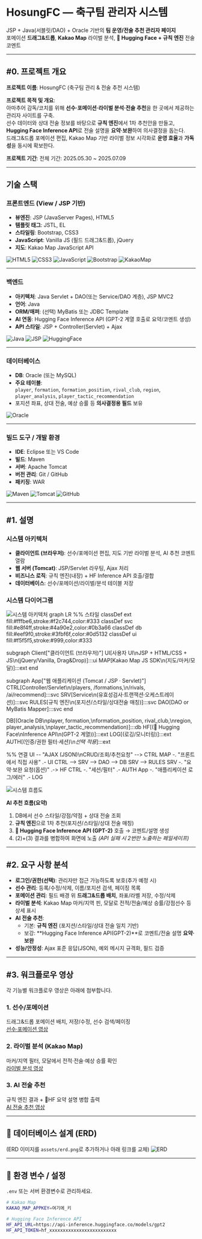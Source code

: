 # HosungFC — 축구팀 관리자 시스템
JSP + Java(서블릿/DAO) + Oracle 기반의 **팀 운영/전술 추천 관리자 페이지**  
포메이션 **드래그&드롭**, **Kakao Map** 라이벌 분석, **🤗 Hugging Face + 규칙 엔진** 전술 코멘트

---

## #0. 프로젝트 개요
**프로젝트 이름**: HosungFC (축구팀 관리 & 전술 추천 시스템)

**프로젝트 목적 및 개요**:  
아마추어 감독/코치를 위해 **선수·포메이션·라이벌 분석·전술 추천**을 한 곳에서 제공하는 관리자 사이트를 구축.  
선수 데이터와 상대 전술 정보를 바탕으로 **규칙 엔진**에서 1차 추천안을 만들고, **Hugging Face Inference API**로 전술 설명을 **요약·보완**하여 의사결정을 돕는다.  
드래그&드롭 포메이션 편집, Kakao Map 기반 라이벌 정보 시각화로 **운영 효율**과 **가독성**을 동시에 확보한다.

**프로젝트 기간**: 전체 기간: 2025.05.30 ~ 2025.07.09 

---

## 기술 스택

### 프론트엔드 (View / JSP 기반)
- **뷰엔진**: JSP (JavaServer Pages), HTML5  
- **템플릿 태그**: JSTL, EL  
- **스타일링**: Bootstrap, CSS3  
- **JavaScript**: Vanilla JS (필드 드래그&드롭), jQuery 
- **지도**: Kakao Map JavaScript API

![HTML5](https://img.shields.io/badge/HTML5-E34F26?style=for-the-badge&logo=html5&logoColor=white)
![CSS3](https://img.shields.io/badge/CSS3-1572B6?style=for-the-badge&logo=css3&logoColor=white)
![JavaScript](https://img.shields.io/badge/JavaScript-ES6+-F7DF1E?style=for-the-badge&logo=javascript&logoColor=white)
![Bootstrap](https://img.shields.io/badge/Bootstrap-563D7C?style=for-the-badge&logo=bootstrap&logoColor=white)
![KakaoMap](https://img.shields.io/badge/Kakao%20Map-API-FFCD00?style=for-the-badge)

---

### 백엔드
- **아키텍처**: Java Servlet + DAO(또는 Service/DAO 계층), JSP MVC2  
- **언어**: Java  
- **ORM/매퍼**: (선택) MyBatis 또는 JDBC Template  
- **AI 연동**: Hugging Face Inference API (GPT-2 계열 호출로 요약/코멘트 생성)  
- **API 스타일**: JSP + Controller(Servlet) + Ajax

![Java](https://img.shields.io/badge/Java-007396?style=for-the-badge&logo=java&logoColor=white)
![JSP](https://img.shields.io/badge/JSP-MVC2-2D4470?style=for-the-badge)
![HuggingFace](https://img.shields.io/badge/Hugging%20Face-Inference%20API-FFCC4D?style=for-the-badge)

---

### 데이터베이스
- **DB**: Oracle (또는 MySQL)  
- **주요 테이블**:  
  `player`, `formation`, `formation_position`, `rival_club`, `region`, `player_analysis`, `player_tactic_recommendation`  
- 포지션 좌표, 상대 전술, 예상 승률 등 **의사결정용 필드** 보유

![Oracle](https://img.shields.io/badge/Oracle_DB-F80000?style=for-the-badge&logo=oracle&logoColor=white)

---

### 빌드 도구 / 개발 환경
- **IDE**: Eclipse 또는 VS Code  
- **빌드**: Maven  
- **서버**: Apache Tomcat  
- **버전 관리**: Git / GitHub  
- **패키징**: WAR

![Maven](https://img.shields.io/badge/Maven-C71A36?style=for-the-badge&logo=apachemaven&logoColor=white)
![Tomcat](https://img.shields.io/badge/Apache_Tomcat-F8DC75?style=for-the-badge&logo=apachetomcat&logoColor=black)
![GitHub](https://img.shields.io/badge/GitHub-181717?style=for-the-badge&logo=github&logoColor=white)

---

## #1. 설명

### 시스템 아키텍처
- **클라이언트 (브라우저)**: 선수/포메이션 편집, 지도 기반 라이벌 분석, AI 추천 코멘트 열람  
- **웹 서버 (Tomcat)**: JSP/Servlet 라우팅, Ajax 처리  
- **비즈니스 로직**: 규칙 엔진(내장) + HF Inference API 호출/결합  
- **데이터베이스**: 선수/포메이션/라이벌/분석 테이블 저장

### 시스템 다이어그램
![시스템 아키텍처](assets/architecture.png)
graph LR
  %% 스타일
  classDef ext fill:#fffbe6,stroke:#f2c744,color:#333
  classDef svc fill:#e8f4ff,stroke:#4a90e2,color:#0b3a66
  classDef db  fill:#eef9f0,stroke:#3fbf6f,color:#0d5132
  classDef ui  fill:#f5f5f5,stroke:#999,color:#333

  subgraph Client["클라이언트 (브라우저)"]
    UI[사용자 UI\nJSP + HTML/CSS + JS\n(jQuery/Vanilla, Drag&Drop)]:::ui
    MAP[Kakao Map JS SDK\n(지도/마커/모달)]:::ext
  end

  subgraph App["웹 애플리케이션 (Tomcat / JSP · Servlet)"]
    CTRL[Controller/Servlet\n/players, /formations,\n/rivals, /ai/recommend]:::svc
    SRV[Service\n(유효성검사·트랜잭션·오케스트레이션)]:::svc
    RULES[규칙 엔진\n(포지션/스타일/상대전술 매칭)]:::svc
    DAO[DAO or MyBatis Mapper]:::svc
  end

  DB[(Oracle DB\nplayer, formation,\nformation_position, rival_club,\nregion, player_analysis,\nplayer_tactic_recommendation)]:::db
  HF[(🤗 Hugging Face\nInference API\n(GPT-2 계열))]:::ext
  LOG[(로깅/모니터링)]:::ext
  AUTH[(인증/권한 필터·세션)\n*선택 적용*]:::ext

  %% 연결
  UI -- "AJAX (JSON)\nCRUD/조회/추천요청" --> CTRL
  MAP -. "프론트에서 직접 사용" .- UI
  CTRL --> SRV --> DAO --> DB
  SRV --> RULES
  SRV -. "요약·보완 요청(옵션)" .-> HF
  CTRL -. "세션/필터" .- AUTH
  App -. "애플리케이션 로그/에러" .- LOG

![시스템 흐름도](assets/sequence.png)

**AI 추천 흐름(요약)**  
1) DB에서 선수 스타일/강점/약점 + 상대 전술 조회  
2) **규칙 엔진**으로 1차 추천(포지션/스타일/상대 전술 매칭)  
3) **🤗 Hugging Face Inference API (GPT-2)** 호출 → 코멘트/설명 생성  
4) (2)+(3) 결과를 병합하여 화면에 노출 *(API 실패 시 2번만 노출하는 페일세이프)*

---

## #2. 요구 사항 분석
- **로그인/권한(선택)**: 관리자만 접근 가능하도록 보호(추가 예정 시)  
- **선수 관리**: 등록/수정/삭제, 이름/포지션 검색, 페이징 목록  
- **포메이션 관리**: 필드 배경 위 **드래그&드롭 배치**, 좌표/라벨 저장, 수정/삭제  
- **라이벌 분석**: Kakao Map 마커/지역 핀, 모달로 전적/전술/예상 승률/강점선수 등 상세 표시  
- **AI 전술 추천**:  
  - 기본: **규칙 엔진** (포지션/스타일/상대 전술 일치 기반)  
  - 보강: **Hugging Face Inference API(GPT-2)**로 코멘트/전술 설명 **요약·보완**  
- **성능/안정성**: Ajax 표준 응답(JSON), 예외 메시지 규격화, 필드 검증

---

## #3. 워크플로우 영상
각 기능별 워크플로우 영상은 아래에 첨부합니다. 

### 1. 선수/포메이션
드래그&드롭 포메이션 배치, 저장/수정, 선수 검색/페이징  
<a href="영상_URL_여기에">선수·포메이션 영상</a>

### 2. 라이벌 분석 (Kakao Map)
마커/지역 필터, 모달에서 전적·전술·예상 승률 확인  
<a href="영상_URL_여기에">라이벌 분석 영상</a>

### 3. AI 전술 추천
규칙 엔진 결과 + 🤗HF 요약 설명 병합 출력  
<a href="영상_URL_여기에">AI 전술 추천 영상</a>

---

## 📄 데이터베이스 설계 (ERD)
(ERD 이미지를 `assets/erd.png`로 추가하거나 아래 링크를 교체)
![ERD](assets/erd.png)

---

## 🔌 환경 변수 / 설정
`.env` 또는 서버 환경변수로 관리하세요.

```bash
# Kakao Map
KAKAO_MAP_APPKEY=여기에_키

# Hugging Face Inference API
HF_API_URL=https://api-inference.huggingface.co/models/gpt2
HF_API_TOKEN=hf_xxxxxxxxxxxxxxxxxxxxxxxxx
